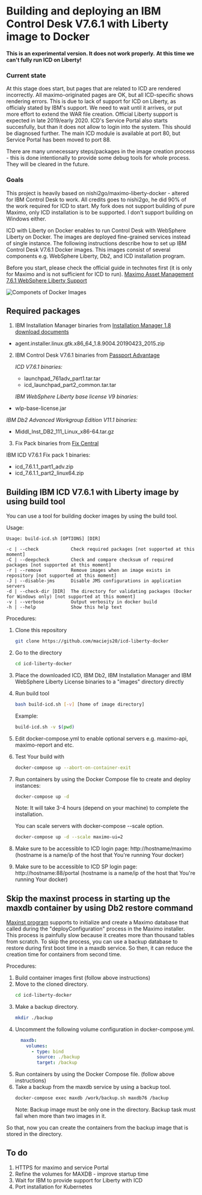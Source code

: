 # Building and deploying an IBM Control Desk V7.6.1 with Liberty image to Docker

**This is an experimental version. It does not work properly.**
**At this time we can't fully run ICD on Liberty!**


### Current state

At this stage does start, but pages that are related to ICD are rendered incorrectly. All maximo-originated pages are OK, but all ICD-specific shows rendering errors. This is due to lack of support for ICD on Liberty, as officialy stated by IBM's support. We need to wait until it arrives, or put more effort to extend the WAR file creation. Official Liberty support is expected in late 2019/early 2020.
ICD's Service Portal also starts succesfully, but than it does not allow to login into the system. This should be diagnosed further.
The main ICD module is available at port 80, but Service Portal has been moved to port 88.

There are many unnecessary steps/packages in the image creation process - this is done intentionally to provide some debug tools for whole process. They will be cleared in the future.


### Goals
This project is heavily based on nishi2go/maximo-liberty-docker - altered for IBM Control Desk to work. All credits goes to nishi2go, he did 90% of the work required for ICD to start.
My fork does not support building of pure Maximo, only ICD installation is to be supported. I don't support building on Windows either.

ICD with Liberty on Docker enables to run Control Desk with WebSphere Liberty on Docker. The images are deployed fine-grained services instead of single instance. The following instructions describe how to set up IBM Control Desk V7.6.1 Docker images. This images consist of several components e.g. WebSphere Liberty, Db2, and ICD installation program.

Before you start, please check the official guide in technotes first (it is only for Maximo and is not sufficient for ICD to run). [Maximo Asset Management 7.6.1 WebSphere Liberty Support](https://www-01.ibm.com/support/docview.wss?uid=swg22017219)

![Componets of Docker Images](https://raw.githubusercontent.com/nishi2go/maximo-liberty-docker/master/maximo-liberty-docker.svg?sanitize=true)

## Required packages

1. IBM Installation Manager binaries from [Installation Manager 1.8 download documents](http://www-01.ibm.com/support/docview.wss?uid=swg24037640)
  * agent.installer.linux.gtk.x86_64_1.8.9004.20190423_2015.zip


2. IBM Control Desk V7.6.1 binaries from [Passport Advantage](http://www-01.ibm.com/software/passportadvantage/pao_customer.html)

   *ICD V7.6.1 binaries:*
   * launchpad_761adv_part1.tar.tar
   * icd_launchpad_part2_common.tar.tar

   *IBM WebSphere Liberty base license V9 binaries:*
  * wlp-base-license.jar

  *IBM Db2 Advanced Workgroup Edition V11.1 binaries:*
  * Middl_Inst_DB2_111_Linux_x86-64.tar.gz


3. Fix Pack binaries from [Fix Central](http://www-945.ibm.com/support/fixcentral/)

  IBM ICD V7.6.1 Fix pack 1 binaries:
  * icd_7.6.1.1_part1_adv.zip
  * icd_7.6.1.1_part2_linux64.zip


## Building IBM ICD V7.6.1 with Liberty image by using build tool


You can use a tool for building docker images by using the build tool.

Usage:
```
Usage: build-icd.sh [OPTIONS] [DIR]

-c | --check            Check required packages [not supported at this moment]
-C | --deepcheck        Check and compare checksum of required packages [not supported at this moment]
-r | --remove           Remove images when an image exists in repository [not supported at this moment]
-J | --disable-jms      Disable JMS configurations in application servers
-d | --check-dir [DIR]  The directory for validating packages (Docker for Windows only) [not supported at this moment]
-v | --verbose          Output verbosity in docker build
-h | --help             Show this help text
```

Procedures:

1. Clone this repository
    ```bash
    git clone https://github.com/maciejs20/icd-liberty-docker
    ```
2. Go to the directory
    ```bash
    cd icd-liberty-docker
    ```
3. Place the downloaded ICD, IBM Db2, IBM Installation Manager and IBM WebSphere Liberty License binaries to a "images" directory directly
4. Run build tool
   ```bash
   bash build-icd.sh [-v] [home of image directory]
   ```

   Example:
   ```bash
   build-icd.sh -v $(pwd)
   ```

7. Edit docker-compose.yml to enable optional servers e.g. maximo-api, maximo-report and etc.

8. Test Your build with
    ```bash
    docker-compose up --abort-on-container-exit
    ```

9. Run containers by using the Docker Compose file to create and deploy instances:
    ```bash
    docker-compose up -d
    ```
    Note: It will take 3-4 hours (depend on your machine) to complete the installation.

    You can scale servers with docker-compose --scale option.
    ```bash
    docker-compose up -d --scale maximo-ui=2
    ```
10. Make sure to be accessible to ICD login page: http://hostname/maximo (hostname is a name/ip of the host that You're running Your docker)
10. Make sure to be accessible to ICD SP login page: http://hostname:88/portal (hostname is a name/ip of the host that You're running Your docker)


## Skip the maxinst process in starting up the maxdb container by using Db2 restore command

[Maxinst program](http://www-01.ibm.com/support/docview.wss?uid=swg21314938) supports to initialize and create a Maximo database that called during the "deployConfiguration" process in the Maximo installer. This process is painfully slow because it creates more than thousand tables from scratch. To skip the process, you can use a backup database to restore during first boot time in a maxdb service. So then, it can reduce the creation time for containers from second time.

Procedures:
1. Build container images first (follow above instructions)
2. Move to the cloned directory.
    ```bash
    cd icd-liberty-docker
    ```
3. Make a backup directory.
    ```bash
    mkdir ./backup
    ```
4. Uncomment the following volume configuration in docker-compose.yml.
    ```yaml
      maxdb:
        volumes:
          - type: bind
            source: ./backup
            target: /backup
    ```
5. Run containers by using the Docker Compose file. (follow above instructions)
6. Take a backup from the maxdb service by using a backup tool.
    ```bash
    docker-compose exec maxdb /work/backup.sh maxdb76 /backup
    ```
    Note: Backup image must be only one in the directory. Backup task must fail when more than two images in it.

So that, now you can create the containers from the backup image that is stored in the directory.

## To do
1. HTTPS for maximo and service Portal
2. Refine the volumes for MAXDB - improve startup time
3. Wait for IBM to provide support for Liberty with ICD
4. Port installation for Kubernetes

